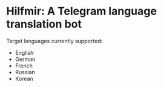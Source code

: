 # Hilfmir: A Telegram language translation bot

Target languages currently supported:
- English
- German
- French
- Russian
- Korean


